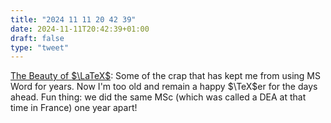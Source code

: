 ```yaml
---
title: "2024 11 11 20 42 39"
date: 2024-11-11T20:42:39+01:00
draft: false
type: "tweet"
---
```

[The Beauty of $\LaTeX$](https://nitens.org/w/latex/): Some of the crap that has kept me from using MS Word for years. Now I'm too old and remain a happy $\TeX$er for the days ahead. Fun thing: we did the same MSc (which was called a DEA at that time in France) one year apart!
